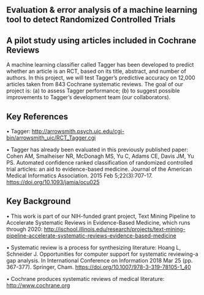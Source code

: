 ## Evaluation & error analysis of a machine learning tool to detect Randomized Controlled Trials
## A pilot study using articles included in Cochrane Reviews

A machine learning classifier called Tagger has been developed to predict whether an article is an RCT, based on its title, abstract, and number of authors. In this project, we will test Tagger’s predictive accuracy on 12,000 articles taken from 843 Cochrane systematic reviews. The goal of our project is: (a) to assess Tagger performance; (b) to suggest possible improvements to Tagger’s development team (our collaborators).

## Key References

•	Tagger: http://arrowsmith.psych.uic.edu/cgi-bin/arrowsmith_uic/RCT_Tagger.cgi 

•	Tagger has already been evaluated in this previously published paper:
Cohen AM, Smalheiser NR, McDonagh MS, Yu C, Adams CE, Davis JM, Yu PS. Automated confidence ranked classification of randomized controlled trial articles: an aid to evidence-based medicine. Journal of the American Medical Informatics Association. 2015 Feb 5;22(3):707-17.
https://doi.org/10.1093/jamia/ocu025

## Key Background
•	This work is part of our NIH-funded grant project, Text Mining Pipeline to Accelerate Systematic Reviews in Evidence-Based Medicine, which runs through 2020:
http://ischool.illinois.edu/research/projects/text-mining-pipeline-accelerate-systematic-reviews-evidence-based-medicine

•	Systematic review is a process for synthesizing literature: 
Hoang L, Schneider J. Opportunities for computer support for systematic reviewing-a gap analysis. In International Conference on Information 2018 Mar 25 (pp. 367-377). Springer, Cham. https://doi.org/10.1007/978-3-319-78105-1_40 

•	Cochrane produces systematic reviews of medical literature:
http://www.cochrane.org 
